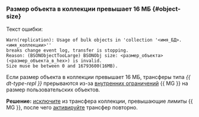 ### Размер объекта в коллекции превышает 16 МБ {#object-size}

Текст ошибки:

```text
Warn(replication): Usage of bulk objects in 'collection '<имя_БД>.<имя_коллекции>''
breaks change event log, transfer is stopping.
Reason: (BSONObjectTooLarge) BSONObj size: <размер_объекта> (<размер_объекта_в_hex>) is invalid.
Size muse be between 0 and 16793600(16MB).
```

Если размер объекта в коллекции превышает 16 МБ, трансферы типа _{{ dt-type-repl }}_ прерываются из-за [внутренних ограничений](https://docs.mongodb.com/manual/reference/limits/) {{ MG }} на размер пользовательских объектов.

**Решение:** [исключите](../../../../data-transfer/operations/endpoint/source/mongodb.md) из трансфера коллекции, превышающие лимиты {{ MG }}, после чего [активируйте](../../../../data-transfer/operations/transfer.md#activate) трансфер повторно.
